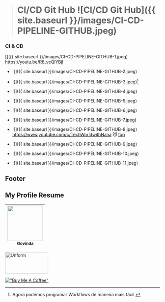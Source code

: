 > # CI/CD Git Hub ![CI/CD Git Hub]({{ site.baseurl }}/images/CI-CD-PIPELINE-GITHUB.jpeg)

### CI & CD

[]({{ site.baseurl }}/images/CI-CD-PIPELINE-GITHUB-1.jpeg)
https://youtu.be/R8_veQiYBjI 

* ![]({{ site.baseurl }}/images/CI-CD-PIPELINE-GITHUB-2.jpeg)

* ![]({{ site.baseurl }}/images/CI-CD-PIPELINE-GITHUB-3.jpeg)[^1]

* ![]({{ site.baseurl }}/images/CI-CD-PIPELINE-GITHUB-4.jpeg)

* ![]({{ site.baseurl }}/images/CI-CD-PIPELINE-GITHUB-5.jpeg)

* ![]({{ site.baseurl }}/images/CI-CD-PIPELINE-GITHUB-6.jpeg)

* ![]({{ site.baseurl }}/images/CI-CD-PIPELINE-GITHUB-7.jpeg)

* ![]({{ site.baseurl }}/images/CI-CD-PIPELINE-GITHUB-8.jpeg)
https://www.youtube.com/c/TechWorldwithNana
:smirk_cat:
[top](##ci--cd)

* ![]({{ site.baseurl }}/images/CI-CD-PIPELINE-GITHUB-9.jpeg)

* ![]({{ site.baseurl }}/images/CI-CD-PIPELINE-GITHUB-10.jpeg)

* ![]({{ site.baseurl }}/images/CI-CD-PIPELINE-GITHUB-11.jpeg)

## Footer

## My Profile Resume

| [<img src="https://avatars.githubusercontent.com/u/498332?s=400&u=9b7a8aa8743ec4dd3c84d8c382aa31fb1b6c8abf&v=4" width=115><br><sub>Govinda</sub>](https://github.com/govinda777) |
| :---: |



<p align="left">

<a href="https://github.com/govinda777?tab=followers">
<img src="{{ site.baseurl }}/images/sub.jpeg" height="70" width="140" alt="Unform" />
</a>

</p>

[!["Buy Me A Coffee"](https://user-images.githubusercontent.com/1376749/120938564-50c59780-c6e1-11eb-814f-22a0399623c5.png)](https://www.buymeacoffee.com/govinda777)





[^1]: Agora podemos programar Workflows de maneira mais fácil.


